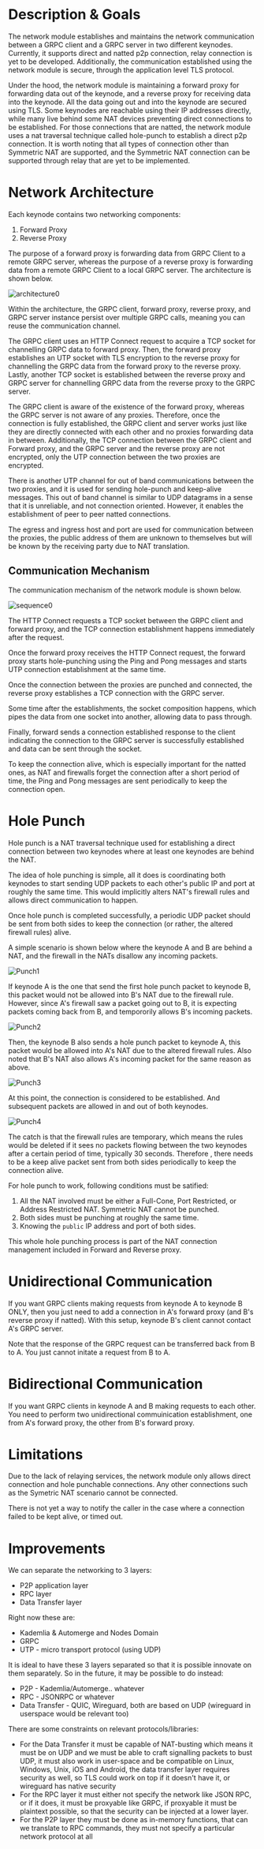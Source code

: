 # Description & Goals

The network module establishes and maintains the network communication between a GRPC client and a GRPC server in two different keynodes. Currently, it supports direct and natted p2p connection, relay connection is yet to be developed. Additionally, the communication established using the network module is secure, through the application level TLS protocol. 

Under the hood, the network module is maintaining a forward proxy for forwarding data out of the keynode, and a reverse proxy for receiving data into the keynode. All the data going out and into the keynode are secured using TLS. Some keynodes are reachable using their IP addresses directly, while many live behind some NAT devices preventing direct connections to be established. For those connections that are natted, the network module uses a nat traversal technique called hole-punch to establish a direct p2p connection. It is worth noting that all types of connection other than Symmetric NAT are supported, and the Symmetric NAT connection can be supported through relay that are yet to be implemented. 


# Network Architecture

Each keynode contains two networking components:

1. Forward Proxy
2. Reverse Proxy

The purpose of a forward proxy is forwarding data from GRPC Client to a remote GRPC server, whereas the purpose of a reverse proxy is forwarding data from a remote GRPC Client to a local GRPC server. The architecture is shown below.

![architecture0](https://user-images.githubusercontent.com/38675169/120810705-9de52480-c58e-11eb-8c0a-8d49486a74b5.jpg)


Within the architecture, the GRPC client, forward proxy, reverse proxy, and GRPC server instance persist over multiple GRPC calls, meaning you can reuse the communication channel. 

The GRPC client uses an HTTP Connect request to acquire a TCP socket for channelling GRPC data to forward proxy. Then, the forward proxy establishes an UTP socket with TLS encryption to the reverse proxy for channelling the GRPC data from the forward proxy to the reverse proxy. Lastly, another TCP socket is established between the reverse proxy and GRPC server for channelling GRPC data from the reverse proxy to the GRPC server. 

The GRPC client is aware of the existence of the forward proxy, whereas the GRPC server is not aware of any proxies. Therefore, once the connection is fully established, the GRPC client and server works just like they are directly connected with each other and no proxies forwarding data in between. Additionally, the TCP connection between the GRPC client and Forward proxy, and the GRPC server and the reverse proxy are not encrypted, only the UTP connection between the two proxies are encrypted.

There is another UTP channel for out of band communications between the two proxies, and it is used for sending hole-punch and keep-alive messages. This out of band channel is similar to UDP datagrams in a sense that it is unreliable, and not connection oriented. However, it enables the establishment of peer to peer natted connections. 

The egress and ingress host and port are used for communication between the proxies, the public address of them are unknown to themselves but will be known by the receiving party due to NAT translation. 


## Communication Mechanism

The communication mechanism of the network module is shown below.

![sequence0](https://user-images.githubusercontent.com/38675169/120810769-accbd700-c58e-11eb-8dd0-26b06e321553.jpg)

The HTTP Connect requests a TCP socket between the GRPC client and forward proxy, and the TCP connection establishment happens immediately after the request. 

Once the forward proxy receives the HTTP Connect request, the forward proxy starts hole-punching using the Ping and Pong messages and starts UTP connection establishment at the same time. 

Once the connection between the proxies are punched and connected, the reverse proxy establishes a TCP connection with the GRPC server.

Some time after the establishments, the socket composition happens, which pipes the data from one socket into another, allowing data to pass through. 

Finally, forward sends a connection established response to the client indicating the connection to the GRPC server is successfully established and data can be sent through the socket. 

To keep the connection alive, which is especially important for the natted ones, as NAT and firewalls forget the connection after a short period of time, the Ping and Pong messages are sent periodically to keep the connection open. 

# Hole Punch

Hole punch is a NAT traversal technique used for establishing a direct connection between two keynodes where at least one keynodes are behind the NAT.

The idea of hole punching is simple, all it does is coordinating both keynodes to start sending UDP packets to each other's public IP and port at roughly the same time. This would implicitly alters NAT's firewall rules and allows direct communication to happen.

Once hole punch is completed successfully, a periodic UDP packet should be sent from both sides to keep the connection (or rather, the altered firewall rules) alive.

A simple scenario is shown below where the keynode A and B are behind a NAT, and the firewall in the NATs disallow any incoming packets.

![Punch1](https://user-images.githubusercontent.com/38675169/116488183-12181280-a8d5-11eb-8e3c-8ae1c48c61ae.png)

If keynode A is the one that send the first hole punch packet to keynode B, this packet would not be allowed into B's NAT due to the firewall rule. However, since A's firewall saw a packet going out to B, it is expecting packets coming back from B, and tempororily allows B's incoming packets.

![Punch2](https://user-images.githubusercontent.com/38675169/116488201-1e9c6b00-a8d5-11eb-9c9a-d5905725f500.png)

Then, the keynode B also sends a hole punch packet to keynode A, this packet would be allowed into A's NAT due to the altered firewall rules. Also noted that B's NAT also allows A's incoming packet for the same reason as above.

![Punch3](https://user-images.githubusercontent.com/38675169/116488202-1fcd9800-a8d5-11eb-85dd-55c5b6b9b018.png)

At this point, the connection is considered to be established. And subsequent packets are allowed in and out of both keynodes.

![Punch4](https://user-images.githubusercontent.com/38675169/116488203-20662e80-a8d5-11eb-8ec8-0dacd185d4f0.png)

The catch is that the firewall rules are temporary, which means the rules would be deleted if it sees no packets flowing between the two keynodes after a certain period of time, typically 30 seconds. Therefore , there needs to be a keep alive packet sent from both sides periodically to keep the connection alive.

For hole punch to work, following conditions must be satified:

1. All the NAT involved must be either a Full-Cone, Port Restricted, or Address Restricted NAT. Symmetric NAT cannot be punched.
2. Both sides must be punching at roughly the same time.
3. Knowing the `public` IP address and port of both sides.

This whole hole punching process is part of the NAT connection management included in Forward and Reverse proxy.



# Unidirectional Communication

If you want GRPC clients making requests from keynode A to keynode B ONLY, then you just need to add a connection in A's forward proxy (and B's reverse proxy if natted). With this setup, keynode B's client cannot contact A's GRPC server.

Note that the response of the GRPC request can be transferred back from B to A. You just cannot initate a request from B to A.


# Bidirectional Communication

If you want GRPC clients in keynode A and B making requests to each other. You need to perform two unidirectional commuinication establishment, one from A's forward proxy, the other from B's forward proxy.


# Limitations

Due to the lack of relaying services, the network module only allows direct connection and hole punchable connections. Any other connections such as the Symetric NAT scenario cannot be connected.

There is not yet a way to notify the caller in the case where a connection failed to be kept alive, or timed out.

# Improvements

We can separate the networking to 3 layers:

* P2P application layer
* RPC layer
* Data Transfer layer

Right now these are:

* Kademlia & Automerge and Nodes Domain
* GRPC
* UTP - micro transport protocol (using UDP)

It is ideal to have these 3 layers separated so that it is possible innovate on them separately. So in the future, it may be possible to do instead:

* P2P - Kademlia/Automerge.. whatever
* RPC - JSONRPC or whatever
* Data Transfer - QUIC, Wireguard, both are based on UDP (wireguard in userspace would be relevant too)

There are some constraints on relevant protocols/libraries:

* For the Data Transfer it must be capable of NAT-busting which means it must be on UDP and we must be able to craft signalling packets to bust UDP, it must also work in user-space and be compatible on Linux, Windows, Unix, iOS and Android, the data transfer layer requires security as well, so TLS could work on top if it doesn't have it, or wireguard has native security
* For the RPC layer it must either not specify the network like JSON RPC, or if it does, it must be proxyable like GRPC, if proxyable it must be plaintext possible, so that the security can be injected at a lower layer.
* For the P2P layer they must be done as in-memory functions, that can we translate to RPC commands, they must not specify a particular network protocol at all